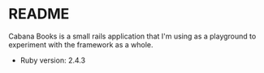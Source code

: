 # README

Cabana Books is a small rails application that I'm
using as a playground to experiment with the framework
as a whole.

* Ruby version: 2.4.3

